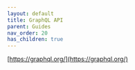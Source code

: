 ```yaml
---
layout: default
title: GraphQL API
parent: Guides
nav_order: 20
has_children: true
---
```


[https://graphql.org/](https://graphql.org/)
